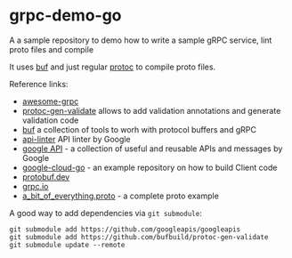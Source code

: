 # grpc-demo-go

A a sample repository to demo how to write a sample gRPC service, lint proto files and compile

It uses [buf](https://buf.build/) and just regular [protoc](https://grpc.io/docs/protoc-installation/) to compile proto files.

Reference links:
 - [awesome-grpc](https://github.com/grpc-ecosystem/awesome-grpc)
 - [protoc-gen-validate](https://github.com/bufbuild/protoc-gen-validate) allows to add validation annotations and generate validation code
 - [buf](https://buf.build) a collection of tools to worh with protocol buffers and gRPC
 - [api-linter](https://github.com/googleapis/api-linter) API linter by Google
 - [google API](https://github.com/googleapis/googleapis) - a collection of useful and reusable APIs and messages by Google
 - [google-cloud-go](https://github.com/googleapis/google-cloud-go) - an example repository on how to build Client code
 - [protobuf.dev](https://protobuf.dev)
 - [grpc.io](https://grpc.io/)
 - [a_bit_of_everything.proto](https://github.com/grpc-ecosystem/grpc-gateway/blob/main/examples/internal/proto/examplepb/a_bit_of_everything.proto) - a complete proto example



A good way to add dependencies via `git submodule`:

    git submodule add https://github.com/googleapis/googleapis
    git submodule add https://github.com/bufbuild/protoc-gen-validate
    git submodule update --remote
